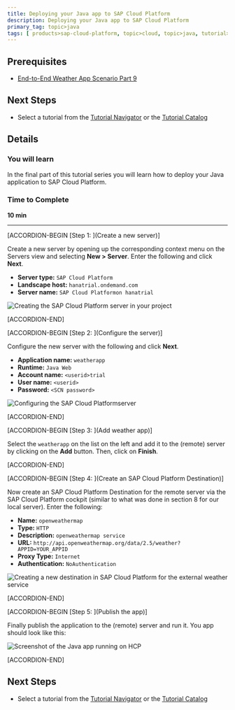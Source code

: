 ```yaml
---
title: Deploying your Java app to SAP Cloud Platform
description: Deploying your Java app to SAP Cloud Platform
primary_tag: topic>java
tags: [ products>sap-cloud-platform, topic>cloud, topic>java, tutorial>intermediate]
---
```


## Prerequisites  
- [End-to-End Weather App Scenario Part 9](https://www.sap.com/developer/tutorials/hcp-java-weatherapp-part9.html)

## Next Steps
- Select a tutorial from the [Tutorial Navigator](https://www.sap.com/developer/tutorial-navigator.html) or the [Tutorial Catalog](https://www.sap.com/developer/tutorials.html)

## Details
### You will learn  
In the final part of this tutorial series you will learn how to deploy your Java application to SAP Cloud Platform.

### Time to Complete
**10 min**

---


[ACCORDION-BEGIN [Step 1: ](Create a new server)]

Create a new server by opening up the corresponding context menu on the Servers view and selecting **New > Server**. Enter the following and click **Next**.

- **Server type:** `SAP Cloud Platform`
- **Landscape host:** `hanatrial.ondemand.com`
- **Server name:** `SAP Cloud Platformon hanatrial`

![Creating the SAP Cloud Platform server in your project](https://raw.githubusercontent.com/SAPDocuments/Tutorials/master/tutorials/hcp-java-weatherapp-part10/e2e_10-1.png)



[ACCORDION-END]

[ACCORDION-BEGIN [Step 2: ](Configure the server)]

Configure the new server with the following and click **Next**.

- **Application name:** `weatherapp`
- **Runtime:** `Java Web`
- **Account name:** `<userid>trial`
- **User name:** `<userid>`
- **Password:** `<SCN password>`

![Configuring the SAP Cloud Platformserver](https://raw.githubusercontent.com/SAPDocuments/Tutorials/master/tutorials/hcp-java-weatherapp-part10/e2e_10-2.png)


[ACCORDION-END]

[ACCORDION-BEGIN [Step 3: ](Add weather app)]

Select the `weatherapp` on the list on the left and add it to the (remote) server by clicking on the **Add** button. Then, click on **Finish**.  


[ACCORDION-END]

[ACCORDION-BEGIN [Step 4: ](Create an SAP Cloud Platform Destination)]

Now create an SAP Cloud Platform Destination for the remote server via the SAP Cloud Platform cockpit (similar to what was done in section 8 for our local server). Enter the following:

- **Name:** `openweathermap`
- **Type:** `HTTP`
- **Description:** `openweathermap service`
- **URL:** `http://api.openweathermap.org/data/2.5/weather?APPID=YOUR_APPID`
- **Proxy Type:** `Internet`
- **Authentication:** `NoAuthentication`

![Creating a new destination in SAP Cloud Platform for the external weather service](https://raw.githubusercontent.com/SAPDocuments/Tutorials/master/tutorials/hcp-java-weatherapp-part10/e2e_10-4.png)


[ACCORDION-END]

[ACCORDION-BEGIN [Step 5: ](Publish the app)]

Finally publish the application to the (remote) server and run it. You app should look like this:

![Screenshot of the Java app running on HCP](https://raw.githubusercontent.com/SAPDocuments/Tutorials/master/tutorials/hcp-java-weatherapp-part10/e2e_10-5.png)


[ACCORDION-END]



## Next Steps
- Select a tutorial from the [Tutorial Navigator](https://www.sap.com/developer/tutorial-navigator.html) or the [Tutorial Catalog](https://www.sap.com/developer/tutorials.html)
